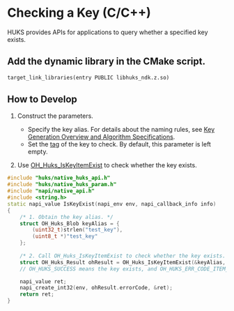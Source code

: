 # Checking a Key (C/C++)

HUKS provides APIs for applications to query whether a specified key exists.

## Add the dynamic library in the CMake script.
```txt
target_link_libraries(entry PUBLIC libhuks_ndk.z.so)
```
## How to Develop

1. Construct the parameters.
   - Specify the key alias. For details about the naming rules, see [Key Generation Overview and Algorithm Specifications](huks-key-generation-overview.md).
   - Set the [tag](../../reference/apis-universal-keystore-kit/_huks_type_api.md#oh_huks_tag) of the key to check. By default, this parameter is left empty.

2. Use [OH_Huks_IsKeyItemExist](../../reference/apis-universal-keystore-kit/_huks_key_api.md#oh_huks_iskeyitemexist) to check whether the key exists.

```c++
#include "huks/native_huks_api.h"
#include "huks/native_huks_param.h"
#include "napi/native_api.h"
#include <string.h>
static napi_value IsKeyExist(napi_env env, napi_callback_info info)
{
    /* 1. Obtain the key alias. */
    struct OH_Huks_Blob keyAlias = {
        (uint32_t)strlen("test_key"),
        (uint8_t *)"test_key"
    };
    
    /* 2. Call OH_Huks_IsKeyItemExist to check whether the key exists. */
    struct OH_Huks_Result ohResult = OH_Huks_IsKeyItemExist(&keyAlias, nullptr);
    // OH_HUKS_SUCCESS means the key exists, and OH_HUKS_ERR_CODE_ITEM_NOT_EXIST means the opposite.

    napi_value ret;
    napi_create_int32(env, ohResult.errorCode, &ret);
    return ret;
}
```
